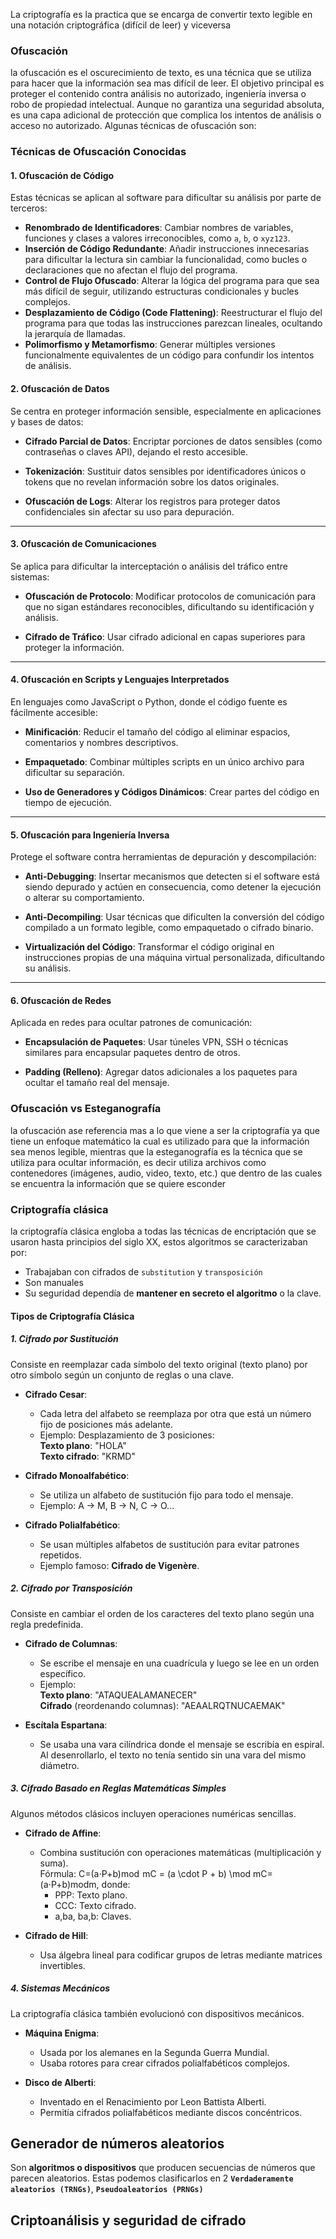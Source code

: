 La criptografía es la practica que se encarga de convertir texto legible en una notación criptográfica (difícil de leer) y viceversa

### Ofuscación
la ofuscación es el oscurecimiento de texto, es una técnica que se utiliza para hacer que la información sea mas difícil de leer. El objetivo principal es proteger el contenido contra análisis no autorizado, ingeniería inversa o robo de propiedad intelectual. Aunque no garantiza una seguridad absoluta, es una capa adicional de protección que complica los intentos de análisis o acceso no autorizado.
Algunas técnicas de ofuscación son:
### **Técnicas de Ofuscación Conocidas**

#### **1. Ofuscación de Código**

Estas técnicas se aplican al software para dificultar su análisis por parte de terceros:

- **Renombrado de Identificadores**: Cambiar nombres de variables, funciones y clases a valores irreconocibles, como `a`, `b`, o `xyz123`.
- **Inserción de Código Redundante**: Añadir instrucciones innecesarias para dificultar la lectura sin cambiar la funcionalidad, como bucles o declaraciones que no afectan el flujo del programa.
- **Control de Flujo Ofuscado**: Alterar la lógica del programa para que sea más difícil de seguir, utilizando estructuras condicionales y bucles complejos.
- **Desplazamiento de Código (Code Flattening)**: Reestructurar el flujo del programa para que todas las instrucciones parezcan lineales, ocultando la jerarquía de llamadas.
- **Polimorfismo y Metamorfismo**: Generar múltiples versiones funcionalmente equivalentes de un código para confundir los intentos de análisis.

#### **2. Ofuscación de Datos**

Se centra en proteger información sensible, especialmente en aplicaciones y bases de datos:

- **Cifrado Parcial de Datos**: Encriptar porciones de datos sensibles (como contraseñas o claves API), dejando el resto accesible.
    
- **Tokenización**: Sustituir datos sensibles por identificadores únicos o tokens que no revelan información sobre los datos originales.
    
- **Ofuscación de Logs**: Alterar los registros para proteger datos confidenciales sin afectar su uso para depuración.
    

---

#### **3. Ofuscación de Comunicaciones**

Se aplica para dificultar la interceptación o análisis del tráfico entre sistemas:

- **Ofuscación de Protocolo**: Modificar protocolos de comunicación para que no sigan estándares reconocibles, dificultando su identificación y análisis.
    
- **Cifrado de Tráfico**: Usar cifrado adicional en capas superiores para proteger la información.
    

---

#### **4. Ofuscación en Scripts y Lenguajes Interpretados**

En lenguajes como JavaScript o Python, donde el código fuente es fácilmente accesible:

- **Minificación**: Reducir el tamaño del código al eliminar espacios, comentarios y nombres descriptivos.
    
- **Empaquetado**: Combinar múltiples scripts en un único archivo para dificultar su separación.
    
- **Uso de Generadores y Códigos Dinámicos**: Crear partes del código en tiempo de ejecución.
    

---

#### **5. Ofuscación para Ingeniería Inversa**

Protege el software contra herramientas de depuración y descompilación:

- **Anti-Debugging**: Insertar mecanismos que detecten si el software está siendo depurado y actúen en consecuencia, como detener la ejecución o alterar su comportamiento.
    
- **Anti-Decompiling**: Usar técnicas que dificulten la conversión del código compilado a un formato legible, como empaquetado o cifrado binario.
    
- **Virtualización del Código**: Transformar el código original en instrucciones propias de una máquina virtual personalizada, dificultando su análisis.
    

---

#### **6. Ofuscación de Redes**

Aplicada en redes para ocultar patrones de comunicación:

- **Encapsulación de Paquetes**: Usar túneles VPN, SSH o técnicas similares para encapsular paquetes dentro de otros.
    
- **Padding (Relleno)**: Agregar datos adicionales a los paquetes para ocultar el tamaño real del mensaje.

### Ofuscación vs Esteganografía
la ofuscación ase referencia  mas a lo que viene a ser la criptografía ya que tiene un enfoque matemático la cual es utilizado para que la información sea menos legible, mientras que la esteganografía es la técnica que se utiliza para ocultar información, es decir utiliza archivos como contenedores (imágenes, audio, video, texto, etc.) que dentro de las cuales se encuentra la información que se quiere esconder

### Criptografía clásica
la criptografía clásica engloba a todas las técnicas de encriptación que se usaron hasta principios del siglo XX, estos algoritmos se caracterizaban por:
- Trabajaban con cifrados de `substitution` y `transposición`
- Son manuales 
- Su seguridad dependía de **mantener en secreto el algoritmo** o la clave.

#### **Tipos de Criptografía Clásica**

##### **1. Cifrado por Sustitución**

Consiste en reemplazar cada símbolo del texto original (texto plano) por otro símbolo según un conjunto de reglas o una clave.

- **Cifrado Cesar**:
    
    - Cada letra del alfabeto se reemplaza por otra que está un número fijo de posiciones más adelante.
    - Ejemplo: Desplazamiento de 3 posiciones:  
        **Texto plano**: "HOLA"  
        **Texto cifrado**: "KRMD"
- **Cifrado Monoalfabético**:
    
    - Se utiliza un alfabeto de sustitución fijo para todo el mensaje.
    - Ejemplo: A -> M, B -> N, C -> O...
- **Cifrado Polialfabético**:
    
    - Se usan múltiples alfabetos de sustitución para evitar patrones repetidos.
    - Ejemplo famoso: **Cifrado de Vigenère**.

##### **2. Cifrado por Transposición**

Consiste en cambiar el orden de los caracteres del texto plano según una regla predefinida.

- **Cifrado de Columnas**:
    
    - Se escribe el mensaje en una cuadrícula y luego se lee en un orden específico.
    - Ejemplo:  
        **Texto plano**: "ATAQUEALAMANECER"  
        **Cifrado** (reordenando columnas): "AEAALRQTNUCAEMAK"
- **Escítala Espartana**:
    
    - Se usaba una vara cilíndrica donde el mensaje se escribía en espiral. Al desenrollarlo, el texto no tenía sentido sin una vara del mismo diámetro.

##### **3. Cifrado Basado en Reglas Matemáticas Simples**

Algunos métodos clásicos incluyen operaciones numéricas sencillas.

- **Cifrado de Affine**:
    
    - Combina sustitución con operaciones matemáticas (multiplicación y suma).  
        Fórmula: C=(a⋅P+b)mod  mC = (a \cdot P + b) \mod mC=(a⋅P+b)modm, donde:
        - PPP: Texto plano.
        - CCC: Texto cifrado.
        - a,ba, ba,b: Claves.
- **Cifrado de Hill**:
    
    - Usa álgebra lineal para codificar grupos de letras mediante matrices invertibles.

##### **4. Sistemas Mecánicos**

La criptografía clásica también evolucionó con dispositivos mecánicos.

- **Máquina Enigma**:
    
    - Usada por los alemanes en la Segunda Guerra Mundial.
    - Usaba rotores para crear cifrados polialfabéticos complejos.
- **Disco de Alberti**:
    
    - Inventado en el Renacimiento por Leon Battista Alberti.
    - Permitía cifrados polialfabéticos mediante discos concéntricos.


## Generador de números aleatorios
Son **algoritmos o dispositivos** que producen secuencias de números que parecen aleatorios. Estas podemos clasificarlos en 2 **`Verdaderamente aleatorios (TRNGs)`**, **`Pseudoaleatorios (PRNGs)`**

## Criptoanálisis y seguridad de cifrado

 